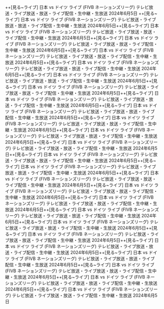 ++[見る~ライブ] 日本 vs ドイツ ライブ (FIVB ネーションズリーグ) テレビ放送・ライブ放送・放送・ライブ配信・生中継・生放送 2024年6月5日
++[見る~ ライブ] 日本 vs ドイツ ライブ (FIVB ネーションズリーグ) テレビ放送・ライブ放送・放送・ライブ配信・生中継・生放送 2024年6月5日++[見る~ライブ] 日本 vs ドイツ ライブ (FIVB ネーションズリーグ) テレビ放送・ライブ放送・放送・ライブ配信・生中継・生放送 2024年6月5日++[見る~ライブ] 日本 vs ドイツ ライブ (FIVB ネーションズリーグ) テレビ放送・ライブ放送・放送・ライブ配信・生中継・生放送 2024年6月5日++[見る~ライブ] 日本 vs ドイツ ライブ (FIVB ネーションズリーグ) テレビ放送・ライブ放送・放送・ライブ配信・生中継・生放送 2024年6月5日++[見る~ライブ] 日本 vs ドイツ ライブ (FIVB ネーションズリーグ) テレビ放送・ライブ放送・放送・ライブ配信・生中継・生放送 2024年6月5日++[見る~ライブ] 日本 vs ドイツ ライブ (FIVB ネーションズリーグ) テレビ放送・ライブ放送・放送・ライブ配信・生中継・生放送 2024年6月5日++[見る~ライブ] 日本 vs ドイツ ライブ (FIVB ネーションズリーグ) テレビ放送・ライブ放送・放送・ライブ配信・生中継・生放送 2024年6月5日++[見る~ライブ] 日本 vs ドイツ ライブ (FIVB ネーションズリーグ) テレビ放送・ライブ放送・放送・ライブ配信・生中継・生放送 2024年6月5日++[見る~ライブ] 日本 vs ドイツ ライブ (FIVB ネーションズリーグ) テレビ放送・ライブ放送・放送・ライブ配信・生中継・生放送 2024年6月5日++[見る~ライブ] 日本 vs ドイツ ライブ (FIVB ネーションズリーグ) テレビ放送・ライブ放送・放送・ライブ配信・生中継・生放送 2024年6月5日++[見る~ライブ] 日本 vs ドイツ ライブ (FIVB ネーションズリーグ) テレビ放送・ライブ放送・放送・ライブ配信・生中継・生放送 2024年6月5日++[見る~ライブ] 日本 vs ドイツ ライブ (FIVB ネーションズリーグ) テレビ放送・ライブ放送・放送・ライブ配信・生中継・生放送 2024年6月5日++[見る~ライブ] 日本 vs ドイツ ライブ (FIVB ネーションズリーグ) テレビ放送・ライブ放送・放送・ライブ配信・生中継・生放送 2024年6月5日++[見る~ライブ] 日本 vs ドイツ ライブ (FIVB ネーションズリーグ) テレビ放送・ライブ放送・放送・ライブ配信・生中継・生放送 2024年6月5日++[見る~ライブ] 日本 vs ドイツ ライブ (FIVB ネーションズリーグ) テレビ放送・ライブ放送・放送・ライブ配信・生中継・生放送 2024年6月5日++[見る~ライブ] 日本 vs ドイツ ライブ (FIVB ネーションズリーグ) テレビ放送・ライブ放送・放送・ライブ配信・生中継・生放送 2024年6月5日++[見る~ライブ] 日本 vs ドイツ ライブ (FIVB ネーションズリーグ) テレビ放送・ライブ放送・放送・ライブ配信・生中継・生放送 2024年6月5日++[見る~ライブ] 日本 vs ドイツ ライブ (FIVB ネーションズリーグ) テレビ放送・ライブ放送・放送・ライブ配信・生中継・生放送 2024年6月5日++[見る~ライブ] 日本 vs ドイツ ライブ (FIVB ネーションズリーグ) テレビ放送・ライブ放送・放送・ライブ配信・生中継・生放送 2024年6月5日++[見る~ライブ] 日本 vs ドイツ ライブ (FIVB ネーションズリーグ) テレビ放送・ライブ放送・放送・ライブ配信・生中継・生放送 2024年6月5日++[見る~ライブ] 日本 vs ドイツ ライブ (FIVB ネーションズリーグ) テレビ放送・ライブ放送・放送・ライブ配信・生中継・生放送 2024年6月5日++[見る~ライブ] 日本 vs ドイツ ライブ (FIVB ネーションズリーグ) テレビ放送・ライブ放送・放送・ライブ配信・生中継・生放送 2024年6月5日++[見る~ライブ] 日本 vs ドイツ ライブ (FIVB ネーションズリーグ) テレビ放送・ライブ放送・放送・ライブ配信・生中継・生放送 2024年6月5日++[見る~ライブ] 日本 vs ドイツ ライブ (FIVB ネーションズリーグ) テレビ放送・ライブ放送・放送・ライブ配信・生中継・生放送 2024年6月5日++[見る~ライブ] 日本 vs ドイツ ライブ (FIVB ネーションズリーグ) テレビ放送・ライブ放送・放送・ライブ配信・生中継・生放送 2024年6月5日
